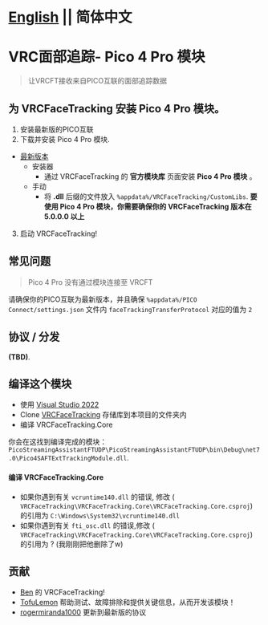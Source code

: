 # [English](https://github.com/lonelyicer/PicoConnectFTUDP/blob/vrcfacetracking-module/README.md) || 简体中文

# VRC面部追踪- Pico 4 Pro 模块

> 让VRCFT接收来自PICO互联的面部追踪数据

## 为 **VRCFaceTracking** 安装 **Pico 4 Pro 模块**。

1. 安装最新版的PICO互联
2. 下载并安装 Pico 4 Pro 模块.
* [最新版本](https://github.com/regzo2/PicoStreamingAssistantFTUDP/releases)
  * 安装器
    * 通过 VRCFaceTracking 的 **官方模块库** 页面安装 **Pico 4 Pro 模块** 。
  * 手动
    * 将 **.dll** 后缀的文件放入 `%appdata%/VRCFaceTracking/CustomLibs`. 
**要使用 Pico 4 Pro 模块，你需要确保你的 VRCFaceTracking 版本在 5.0.0.0 以上**

3. 启动 VRCFaceTracking!

## 常见问题

>Pico 4 Pro 没有通过模块连接至 VRCFT

请确保你的PICO互联为最新版本，并且确保 `%appdata%/PICO Connect/settings.json` 文件内 `faceTrackingTransferProtocol` 对应的值为 `2`

  
## 协议 / 分发

**(TBD)**.

## 编译这个模块
- 使用 [Visual Studio 2022](https://visualstudio.microsoft.com/es/vs/)
- Clone [VRCFaceTracking](https://github.com/benaclejames/VRCFaceTracking) 存储库到本项目的文件夹内
- 编译 VRCFaceTracking.Core

你会在这找到编译完成的模块： `PicoStreamingAssistantFTUDP\PicoStreamingAssistantFTUDP\bin\Debug\net7.0\Pico4SAFTExtTrackingModule.dll`.

#### 编译 VRCFaceTracking.Core

- 如果你遇到有关 `vcruntime140.dll` 的错误, 修改 ( `VRCFaceTracking\VRCFaceTracking.Core\VRCFaceTracking.Core.csproj`) 的引用为 `C:\Windows\System32\vcruntime140.dll`
- 如果你遇到有关 `fti_osc.dll` 的错误,修改 ( `VRCFaceTracking\VRCFaceTracking.Core\VRCFaceTracking.Core.csproj`) 的引用为 ? (我刚刚把他删除了w)

## 贡献
- [Ben](https://github.com/benaclejames/) 的 VRCFaceTracking!
- [TofuLemon](https://github.com/ULemon/) 帮助测试、故障排除和提供关键信息，从而开发该模块！
- [rogermiranda1000](https://github.com/rogermiranda1000) 更新到最新版的协议